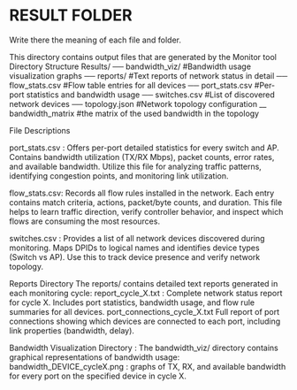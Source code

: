 # RESULT FOLDER

Write there the meaning of each file and folder.

This directory contains output files that are generated by the Monitor tool
Directory Structure
Results/
── bandwidth_viz/ #Bandwidth usage visualization graphs
── reports/ #Text reports of network status in detail
── flow_stats.csv #Flow table entries for all devices
── port_stats.csv #Per-port statistics and bandwidth usage
── switches.csv #List of discovered network devices
── topology.json #Network topology configuration
\_\_ bandwidth_matrix #the matrix of the used bandwidth in the topology

File Descriptions

port_stats.csv : Offers per-port detailed statistics for every switch and AP.
Contains bandwidth utilization (TX/RX Mbps), packet counts, error rates,
and available bandwidth. Utilize this file for analyzing traffic patterns,
identifying congestion points, and monitoring link utilization.

flow_stats.csv: Records all flow rules installed in the network.
Each entry contains match criteria, actions, packet/byte counts,
and duration. This file helps to learn traffic direction,
verify controller behavior, and inspect which flows are consuming the
most resources.

switches.csv : Provides a list of all network devices discovered during monitoring.
Maps DPIDs to logical names and identifies device types (Switch vs AP).
Use this to track device presence and verify network topology.

Reports Directory
The reports/ contains detailed text reports generated in each monitoring cycle:
report_cycle_X.txt : Complete network status report for cycle X. Includes port statistics,
bandwidth usage, and flow rule summaries for all devices.
port_connections_cycle_X.txt Full report of port connections showing which devices are
connected to each port, including link properties (bandwidth, delay).

Bandwidth Visualization Directory :
The bandwidth_viz/ directory contains graphical representations of bandwidth usage:
bandwidth_DEVICE_cycleX.png : graphs of TX, RX, and available bandwidth for every port on the specified device in cycle X.
